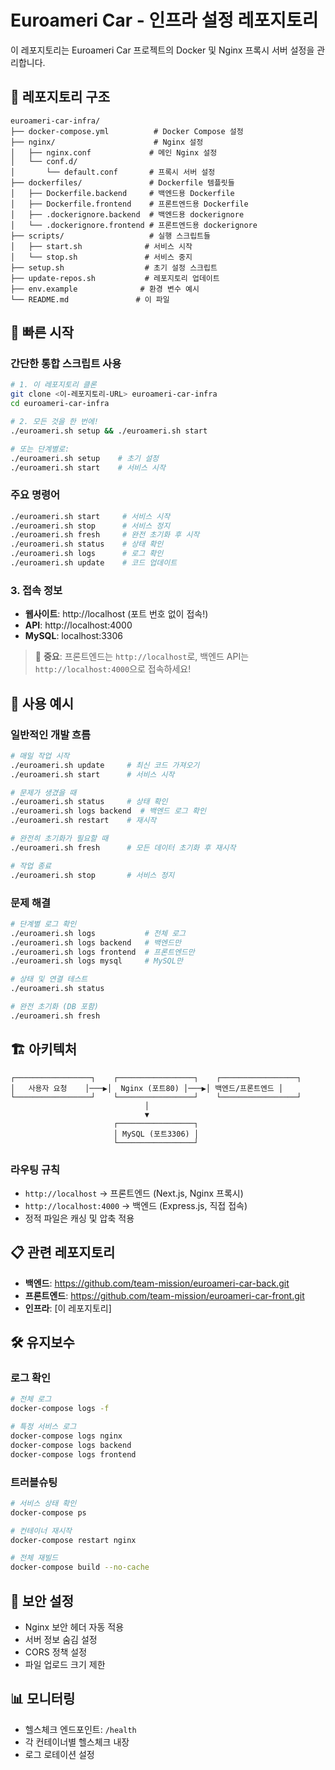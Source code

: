 # Euroameri Car - 인프라 설정 레포지토리

이 레포지토리는 Euroameri Car 프로젝트의 Docker 및 Nginx 프록시 서버 설정을 관리합니다.

## 📁 레포지토리 구조

```
euroameri-car-infra/
├── docker-compose.yml          # Docker Compose 설정
├── nginx/                      # Nginx 설정
│   ├── nginx.conf             # 메인 Nginx 설정
│   └── conf.d/
│       └── default.conf       # 프록시 서버 설정
├── dockerfiles/               # Dockerfile 템플릿들
│   ├── Dockerfile.backend     # 백엔드용 Dockerfile
│   ├── Dockerfile.frontend    # 프론트엔드용 Dockerfile
│   ├── .dockerignore.backend  # 백엔드용 dockerignore
│   └── .dockerignore.frontend # 프론트엔드용 dockerignore
├── scripts/                   # 실행 스크립트들
│   ├── start.sh              # 서비스 시작
│   └── stop.sh               # 서비스 중지
├── setup.sh                  # 초기 설정 스크립트
├── update-repos.sh           # 레포지토리 업데이트
├── env.example              # 환경 변수 예시
└── README.md               # 이 파일
```

## 🚀 빠른 시작

### 간단한 통합 스크립트 사용

```bash
# 1. 이 레포지토리 클론
git clone <이-레포지토리-URL> euroameri-car-infra
cd euroameri-car-infra

# 2. 모든 것을 한 번에!
./euroameri.sh setup && ./euroameri.sh start

# 또는 단계별로:
./euroameri.sh setup    # 초기 설정
./euroameri.sh start    # 서비스 시작
```

### 주요 명령어

```bash
./euroameri.sh start     # 서비스 시작
./euroameri.sh stop      # 서비스 정지
./euroameri.sh fresh     # 완전 초기화 후 시작
./euroameri.sh status    # 상태 확인
./euroameri.sh logs      # 로그 확인
./euroameri.sh update    # 코드 업데이트
```

### 3. 접속 정보

- **웹사이트**: http://localhost (포트 번호 없이 접속!)
- **API**: http://localhost:4000
- **MySQL**: localhost:3306

> 🚨 **중요**: 프론트엔드는 `http://localhost`로, 백엔드 API는 `http://localhost:4000`으로 접속하세요!

## 🔄 사용 예시

### 일반적인 개발 흐름

```bash
# 매일 작업 시작
./euroameri.sh update     # 최신 코드 가져오기
./euroameri.sh start      # 서비스 시작

# 문제가 생겼을 때
./euroameri.sh status     # 상태 확인
./euroameri.sh logs backend  # 백엔드 로그 확인
./euroameri.sh restart    # 재시작

# 완전히 초기화가 필요할 때
./euroameri.sh fresh      # 모든 데이터 초기화 후 재시작

# 작업 종료
./euroameri.sh stop       # 서비스 정지
```

### 문제 해결

```bash
# 단계별 로그 확인
./euroameri.sh logs           # 전체 로그
./euroameri.sh logs backend   # 백엔드만
./euroameri.sh logs frontend  # 프론트엔드만
./euroameri.sh logs mysql     # MySQL만

# 상태 및 연결 테스트
./euroameri.sh status

# 완전 초기화 (DB 포함)
./euroameri.sh fresh
```

## 🏗️ 아키텍처

```
┌─────────────────┐    ┌─────────────────┐    ┌─────────────────┐
│   사용자 요청    │───▶│  Nginx (포트80) │───▶│ 백엔드/프론트엔드 │
└─────────────────┘    └─────────────────┘    └─────────────────┘
                              │
                              ▼
                       ┌─────────────────┐
                       │ MySQL (포트3306) │
                       └─────────────────┘
```

### 라우팅 규칙

- `http://localhost` → 프론트엔드 (Next.js, Nginx 프록시)
- `http://localhost:4000` → 백엔드 (Express.js, 직접 접속)
- 정적 파일은 캐싱 및 압축 적용

## 📋 관련 레포지토리

- **백엔드**: https://github.com/team-mission/euroameri-car-back.git
- **프론트엔드**: https://github.com/team-mission/euroameri-car-front.git
- **인프라**: [이 레포지토리]

## 🛠️ 유지보수

### 로그 확인

```bash
# 전체 로그
docker-compose logs -f

# 특정 서비스 로그
docker-compose logs nginx
docker-compose logs backend
docker-compose logs frontend
```

### 트러블슈팅

```bash
# 서비스 상태 확인
docker-compose ps

# 컨테이너 재시작
docker-compose restart nginx

# 전체 재빌드
docker-compose build --no-cache
```

## 🔐 보안 설정

- Nginx 보안 헤더 자동 적용
- 서버 정보 숨김 설정
- CORS 정책 설정
- 파일 업로드 크기 제한

## 📊 모니터링

- 헬스체크 엔드포인트: `/health`
- 각 컨테이너별 헬스체크 내장
- 로그 로테이션 설정
